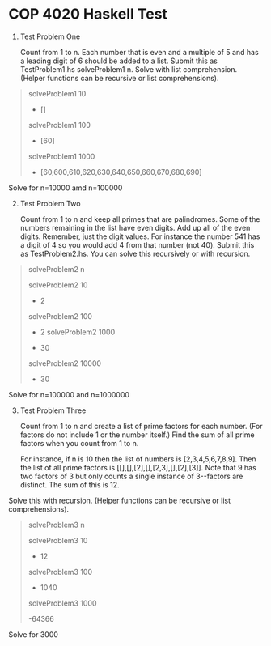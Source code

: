 # COP 4020 Haskell Test

1. Test Problem One

    Count from 1 to n. Each number that is even and a multiple of 5 and has a leading digit of 6 should be added to a list. Submit this as TestProblem1.hs
    solveProblem1 n. Solve with list comprehension. (Helper functions can be recursive or list comprehensions).

> solveProblem1 10
>
> - []
>
> solveProblem1 100
>
> - [60]
>
> solveProblem1 1000
>
> - [60,600,610,620,630,640,650,660,670,680,690]

Solve for n=10000 amd n=100000

2. Test Problem Two

    Count from 1 to n and keep all primes that are palindromes. Some of the numbers remaining in the list have even digits. Add up all of the even digits. Remember, just the digit values. For instance the number 541 has a digit of 4 so you would add 4 from that number (not 40). Submit this as TestProblem2.hs. You can solve this recursively or with recursion.

> solveProblem2 n
>
> solveProblem2 10
>
> - 2
>
> solveProblem2 100
>
> - 2
> solveProblem2 1000
>
> - 30
>
> solveProblem2 10000
>  
> - 30

Solve for n=100000 and n=1000000

3. Test Problem Three

    Count from 1 to n and create a list of prime factors for each number. (For factors do not include 1 or the number itself.) Find the sum of all prime factors when you count from 1 to n.

    For instance, if n is 10 then the list of numbers is [2,3,4,5,6,7,8,9]. Then the list of all prime factors is [[],[],[2],[],[2,3],[],[2],[3]]. Note that 9 has two factors of 3 but only counts a single instance of 3--factors are distinct. The sum of this is 12.

Solve this with recursion. (Helper functions can be recursive or list comprehensions).

> solveProblem3 n
>
> solveProblem3 10
>
> - 12
>
> solveProblem3 100
>
> - 1040
>
> solveProblem3 1000
>
> -64366

Solve for 3000